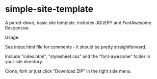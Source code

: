 # simple-site-template
A pared-down, basic site template. Includes JQUERY and FontAwesome. Responsive.


Usage:

See index.html file for comments - it should be pretty straightforward.

Include "index.html", "stylesheet.css" and the "font-awesome" folder in your site directory.

Clone, fork or just click "Download ZIP" in the right side menu.
